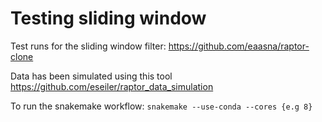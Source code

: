 # Testing sliding window

Test runs for the sliding window filter: https://github.com/eaasna/raptor-clone

Data has been simulated using this tool https://github.com/eseiler/raptor_data_simulation

To run the snakemake workflow:
`snakemake --use-conda --cores {e.g 8}`

